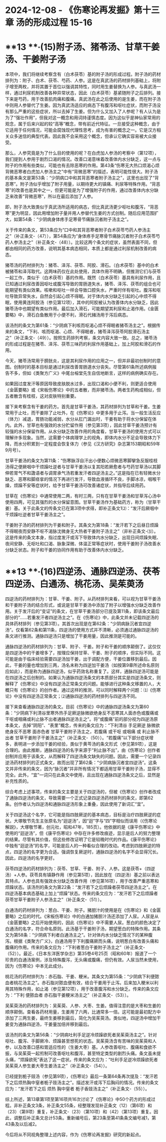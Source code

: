 # 2024-12-08 - 《伤寒论再发掘》第十三章 汤的形成过程 15-16

# **13 ****∙(15)附子汤、猪苓汤、甘草干姜汤、干姜附子汤**

本项中，我们将继续考察含有（白术茯苓）基的附子汤的形成过程。附子汤的药材排列为：附子、白术、茯苓、芍药、人参。这是在真武汤的药材排列基础上，将附子增至两枚，并将其置于首位以强调其特性，同时用生姜替换为人参。与真武汤一样，通过利尿机制改善各种异常状态，因此（白术茯苓）基紧随附子之后排列。接下来是芍药，用于改善肌肉痛和腹痛。真武汤在此之后使用的是生姜，而在附子汤中则用人参替代了生姜。因为真武汤适应的病态下有腹泻和呕吐症状，而附子汤没有那么严重的这些症状，所以去掉了生姜。但为什么又加入了人参呢？有人认为是为了“强壮作用”，但我对这一概念和用词持谨慎态度。因为这似乎是神仙家常用的观念，属于后来兴起的较“高等”概念，带有前近代特征。一旦接受这种概念，由于它适用于任何情况，可能会腐蚀现代理性思考，成为有害的概念之一。它是汉方相关众多迷信的典型代表。因此我不会采用这个概念，但承认它确实容易被大众接受。

那么，人参究竟是为了什么目的使用的呢？在白虎加人参汤的考察中（第12项），我们提到人参用于剧烈口渴的情况。改善口渴意味着改善体内水分缺乏，这一点与附子的作用有些类似，可能也有去除恶寒的作用。第43条“伤寒无大热口烦渴心烦背微恶寒者白虎加人参汤主之”中有“背微恶寒”的描述，表明可能性很大。附子汤的基本条文是第53条：“少阴病口中和其背恶寒者附子汤主之”，这里也出现了“背恶寒”。附子汤似乎增加了附子用量，以期待更大的镇痛、利尿等特殊作用。“背恶寒”的改善也是其中之一，但更可能是为了增强附子的作用，通过改善体内水分缺乏来改善“背微恶寒”，所以在最后添加了人参。

即，附子汤大致类似于真武汤所适用的病态，但比真武汤更少呕吐和腹泻，“背恶寒”更为明显，因此用增加附子量并用人参替代生姜的方式创制。随后应用范围扩大，如第54条：“少阴病身体疼手足寒骨节痛脉沉者附子汤主之”。

关于传来的条文，第53条应为“口中和其背恶寒者附子白术茯苓芍药人参汤主之”（补正条文-（47）），第54条应为“身体疼手足寒骨节痛脉沉者附子白术茯苓芍药人参汤主之”（补正条文-（48））。比较这两个条文的症状，虽然表面不同，但都由相同的药方改善，说明其基本病态相同，本质上都是通过利尿机制改善的病态。

猪苓汤的药材排列为：猪苓、泽泻、茯苓、阿胶、滑石。（白术茯苓）基中的白术被猪苓和泽泻取代。这两味药仅在此处使用，具体作用不明确，但推测它们与茯苓一起工作，类似于（白术茯苓）基的作用。既然（白术茯苓）基具有利尿作用，且已知通过利尿改善因呕吐或腹泻导致的胃肠道失水，猪苓、泽泻、茯苓的组合也可能期望有类似效果。咳嗽和呕吐一样会导致口腔失水，严重时伴有呕吐。腹泻和呕吐导致异常失水，自然会引起心烦不得眠。对于体内水分缺乏引起的心中烦不得眠，使用黄连阿胶汤（参见第12项），其中的阿胶被认为改善体内水分缺乏，因此猪苓汤中也期望有类似作用。最后加入滑石，可能期望其利尿和止渴作用。《金匮要略》中，滑石白鱼散用于小便不利，滑石代赭汤用于泻后病态。

该汤剂的条文为第61条：“少阴病下利咳而呕渴心烦不得眠者猪苓汤主之”。根据传来的条文，“下利、咳而呕渴、心烦、不得眠者，猪苓泽泻茯苓阿胶滑石汤主之”（补正条文-（49））。按照生药排列考察，条文内容大致一致。总之，猪苓汤的形成过程是在猪苓、泽泻、茯苓三味药的利尿作用基础上，加上阿胶和滑石的作用。

今天，猪苓汤常用于膀胱炎，这是其利尿作用的应用之一，但并非最初创制时的意图。创制时的基本目标是通过利尿改善胃肠道水分丧失。尽管第61条所述病例报告不多，但如《类聚方广义》中尾台榕堂先生自信地断言，这样的病例确实存在。

如果因过度发汗等原因导致皮肤脱水过多，出现口渴和小便不利，则更适合使用《金匮要略》或《宋板伤寒论》中的五者散，而非猪苓汤。两者生药构成相似，但五者散含有桂枝，这对皮肤特别重要。

接下来考察含有干姜的药方。首先是甘草干姜汤，其药材排列为甘草和干姜。生姜常用于止吐，而干姜除了止吐外，在《伤寒论》中更多用于止泻。当一般生活反应（体力）减退，胃肠功能减弱，水分从肛门漏出时，干姜有助于将水分保留在体内。此外，甘草也有强效的水分贮留作用（参见第3项），因此甘草干姜汤预计有较强的水分保留作用。从水分缺乏改善作用的角度看，甘草干姜汤的使用方式可以理解许多现象。当然，这需要个体病理学上的视角，即体内水分不足会导致体力下降，而水分积累到一定程度会恢复体力（参见《汉方研究》杂志第153期昭和59年9月号）。

甘草干姜汤的条文为第11条：“伤寒脉浮自汗出小便数心烦微恶寒脚攣急反服桂枝汤得之便厥咽中干烦躁吐逆者与甘草干姜汤以复其阳若厥愈者与芍药甘草汤以其脚伸若胃气不和譫语者与调胃承气汤若重发汗者四逆汤主之。”这是指在已有轻微水分缺乏、恶寒和脚痉挛的情况下再进行发汗，导致血液循环不良，手脚冰凉，咽喉干燥，烦躁不安等症状时，给予甘草干姜汤可改善诸症状，并指导后续用药。

甘草在《伤寒论》中通常使用二两，有时三两，只有在甘草干姜汤和甘草泻心汤中使用四两，可见其强烈的水分保留意图。甘草干姜汤作为基础药方，称为（甘草干姜）基。关于此条文的传条文已在第3项中求得，即补正条文1⑵：“发汗后厥咽中干烦躁吐逆者甘草干姜汤主之”。

干姜附子汤的药材排列为干姜和附子。其条文为第18条：“发汗若下之后昼日烦躁不得眠夜而安静不呕不渴脉沈微身无大热者干姜附子汤主之”（非补正条文-⑶）。这是传来的条文本身，指过度发汗或泻下导致体内水分缺乏，出现日间烦躁失眠、夜间安静、无呕吐和口渴、脉象深微、体温正常等症状时，使用干姜附子汤改善水分缺乏状态。附子和干姜的协同作用有助于改善体内水分缺乏。

# **13 ****∙(16)四逆汤、通脉四逆汤、茯苓四逆汤、白通汤、桃花汤、吴茱萸汤**

四逆汤的药材排列为：甘草、干姜、附子。从药材排列来看，可以视为甘草干姜汤和干姜附子汤的结合形式，或说是甘草干姜汤中添加了附子以增强水分缺乏改善作用。关于发汗后的“变证”的条文，在甘草干姜汤部分已提及第11条，即该条文最后部分的“……若重发汗者四逆汤主之”。在《伤寒论》中，此条文并未记载四逆汤的具体药材排列（参见第3项）。其首次出现是在第62条：“少阴病脉沉者宜四逆汤”。仅看第62条和第11条，四逆汤的使用方式并不清晰，必须通过通脉四逆汤的条文进行推测。通脉四逆汤只是增加了干姜用量，因此推测是可能的。

通脉四逆汤的药材排列为：甘草、附子、干姜。附子和干姜的顺序颠倒了。这仅仅是四逆汤中的干姜增多了，按理应保持甘草、干姜、附子的顺序，但实际不同。这可能是由于临床经验需要四逆汤加干姜，出于调配方便，干姜位置移到最后。因此，干姜的量也增加到三两，汤名未称为四逆加干姜汤（如按第9章所述命名原则应如此），而是称为通脉四逆汤，似乎药效名称重复了。这样，通脉四逆汤可能是在四逆汤之后创制的。如果认为通脉四逆汤条文的本质部分其实是四逆汤条文，则解释了《伤寒论》中没有四逆汤正常条文的问题。能够进行这种条文移置的人，大概只有《伤寒论》的创作者。通过这样的推测，可以同时解释两个问题：⑴《伤寒论》中没有四逆汤正常条文；⑵通脉四逆汤的药材排列与四逆汤不同。

接下来查看通脉四逆汤的条文。目前《伤寒论》中的通脉四逆汤条文为第60条：“少阴病下利清谷里寒外热手足厥逆脉微欲绝身反不恶寒其人面赤色或腹痛或干呕或咽痛或利止脉不出者通脉四逆汤主之”。将“或腹痛”前的部分视为四逆汤原本条文，去掉“阴阳”、“表里”概念，传来的条文应为：“下利清谷 手足厥逆 脉微欲绝身反不恶寒 面赤色者 甘草干姜附子汤主之，若腹痛 或干呕 或咽痛 或 利止脉不出者 甘草干姜附子干姜汤主之”（补正条文-（50））。“若腹痛”以下部分症状增多，表明进一步添加干姜的经验，类似于黄芩汤的条文形式（参见第9项），这是合理的。由此推断，通脉四逆汤的名字来源于“利止脉不出”，由《伤寒论》创作者创制并应用于该条文，从而解释了四逆汤条文缺失的问题。因此，需要一个记录四逆汤药材排列的正式条文，故而出现了第62条：“少阴病脉沉者宜四逆汤”。这条文并非传来的条文，因为“脉沉者”并非所有情况下都适用甘草干姜附子汤，显得不完全。此外，“宜”一词只在此条文中使用，且出现在通脉四逆汤条文之后，显然是补充性质的。

综合考虑上述事项，传来的条文主要是关于四逆汤的，但被《伤寒论》创作者改成了通脉四逆汤的条文，导致需要一个正式记录四逆汤药材排列的条文，即第62条。创作者认为四逆汤和通脉四逆汤形象上重叠，因此使用了新词汇“宜”。

关于四逆汤这个名字，它可能是指四肢厥逆的基本病态，目标是治疗四肢厥逆的症状。大塚敬节先生主张原名为“迴逆汤”，因“迴”字与“四”字相似而误用（《伤寒论解説》，大塚敬节著，创元社，昭和47年，185页）。他依据的是《康平伤寒论》中使用的“迴逆汤”，但《康平伤寒论》中存在许多修改痕迹，显示是后人的努力整理的结果。尽管有其价值，但这些修改证明了它是较晚时代的作品。《康平伤寒论》中独有“迴逆汤”的名字，可能是后人的一种看似合理的改动。考虑到四肢厥逆的特点，四逆汤的名字更为合适。强调恢复厥逆时，通脉四逆汤的名字不会显得冗长。因此，四逆汤的名字更好。

茯苓四逆汤的药材排列为：茯苓、甘草、干姜、附子、人参。这是茯苓+（四逆汤）+人参。茯苓具有镇静作用（参见第5项），因此放在（四逆汤）基之前以表达其特点。人参也具有强效水分缺乏改善作用（参见第16项），用于改善严重恶寒和烦躁状态。该汤剂的条文为第22条：“发汗若下之后烦躁者茯苓四逆汤主之”。在四逆汤基本病态基础上加上“烦躁”状态。传来的条文应为：“发汗若下之后烦躁者 茯苓甘草干姜附子人参汤主之”（补正条文-（51））。

白通汤的药材排列为：葱白、干姜、附子。猪胆汁的使用是在《伤寒论》和《金匮要略》之后的时代。《宋板伤寒论》中的白通加猪胆汁汤还添加了人尿。人尿是从《金匮要略》之后开始使用的，因此《伤寒论》中不需要人尿。葱白的颜色决定了白通汤的名字，符合命名原则。此汤基于干姜附子汤，期望葱白的特殊作用。其条文为第58条：“少阴病下利者白通汤主之”。针对体内水分缺乏情况下的某种腹泻。根据《类聚方广义》，白通汤用于下利腹痛厥而头痛，说明葱白有改善头痛和腹痛的作用。传来的条文应为：“下利者葱白干姜附子汤主之”（补正条文-（52））。最近，《日本东洋医学杂志》第35卷4号25页（昭和60年）报道了一个珍贵的白通汤案例，涉及特殊腹泻，无头痛或腹痛，但仍有效。人尿当然未使用，因为《伤寒论》中本无此成分。

桃花汤的药材排列为：赤石脂、干姜、粳米。其条文为第55条：“少阴病下利便脓血者桃花汤主之”。赤石脂对脓血便有效，结合干姜用于止泻。后来加入粳米以利用其特殊作用，如止渴（参见第12项），用于改善腹泻和水分缺乏。传来的条文应为：“下利 便脓血者 赤石脂干姜粳米汤主之”（补正条文-（53））。

吴茱萸汤的药材排列为：吴茱萸、人参、大枣、生姜。值得注意的是大枣和生姜的顺序颠倒。查看各药材用量，生姜用了六两，比通常多一倍。这可能是最初配方中添加了三两生姜，最终生姜移到最后，简化为吴茱萸汤。类似地，四逆汤中增加干姜变为通脉四逆汤，干姜量加倍并移到最后。

该汤剂的条文为第56条：“少阴病吐利手足逆冷烦躁欲死者吴茱萸汤主之”。针对呕吐、腹泻、手脚厥冷、烦躁甚至想死的状态。吴茱萸汤含有苦味的吴茱萸和人参，以及改善口感和胃适应性的（生姜大枣）基。人参改善呕吐、腹痛和食欲不振，与吴茱萸一起煎制可改善呕吐和腹泻，甚至特定类型的剧烈头痛。条文虽未提头痛，“烦躁欲死”表达了这一症状。传来的条文应为：“吐利手足逆冷烦躁欲死者吴茱萸人参生姜大枣生姜汤主之”（补正条文-（54））。

已经提到栀子豉汤（参见第9项），《伤寒论》最后一条第64条再次提及：“发汗若下之后烦热胸中窒者栀子豉汤主之”。描述发汗或泻下后胸闷的情况。传来的条文应为：“发汗若下之后 烦热 胸中窒者 栀子香豉汤主之”（补正条文-（55））。

综上所述，第13章第1项至第16项共16次讨论了《伤寒论》中50个药方的形成过程。非补正条文3条，补正条文55条，经整理发现补正条文（12）（第6项）和（23）（第9项）重复，补正条文-（23）（第10项）和（42）（第13项）重复。因此，调整后补正条文总计53条。重新编号后，第23条至第41条条文编号减1，第43条及以后减2。

今后将从不同视角整理上述内容，作为《伤寒论再发掘》研究的新起点。